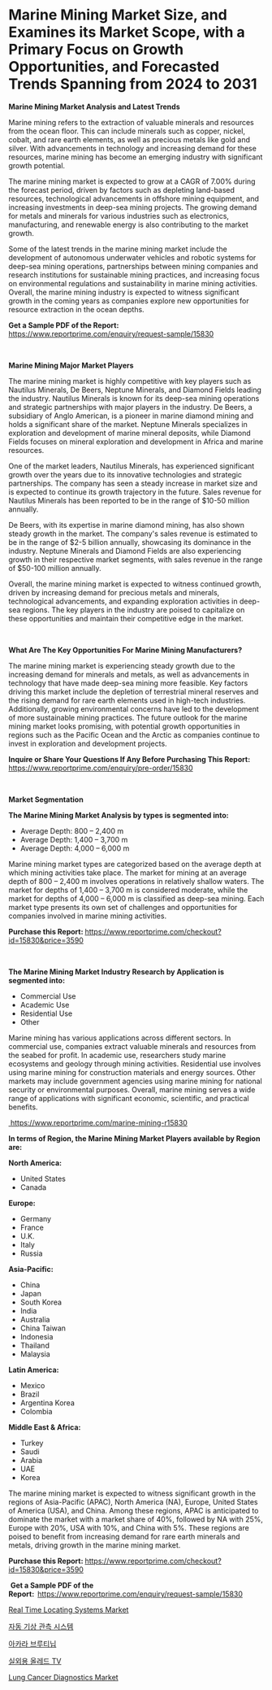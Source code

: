 <p><h1>Marine Mining Market Size, and Examines its Market Scope, with a Primary Focus on Growth Opportunities, and Forecasted Trends Spanning from 2024 to 2031</h1></p><p><strong>Marine Mining Market Analysis and Latest Trends</strong></p>
<p><p>Marine mining refers to the extraction of valuable minerals and resources from the ocean floor. This can include minerals such as copper, nickel, cobalt, and rare earth elements, as well as precious metals like gold and silver. With advancements in technology and increasing demand for these resources, marine mining has become an emerging industry with significant growth potential.</p><p>The marine mining market is expected to grow at a CAGR of 7.00% during the forecast period, driven by factors such as depleting land-based resources, technological advancements in offshore mining equipment, and increasing investments in deep-sea mining projects. The growing demand for metals and minerals for various industries such as electronics, manufacturing, and renewable energy is also contributing to the market growth.</p><p>Some of the latest trends in the marine mining market include the development of autonomous underwater vehicles and robotic systems for deep-sea mining operations, partnerships between mining companies and research institutions for sustainable mining practices, and increasing focus on environmental regulations and sustainability in marine mining activities. Overall, the marine mining industry is expected to witness significant growth in the coming years as companies explore new opportunities for resource extraction in the ocean depths.</p></p>
<p><strong>Get a Sample PDF of the Report:&nbsp;</strong> <a href="https://www.reportprime.com/enquiry/request-sample/15830">https://www.reportprime.com/enquiry/request-sample/15830</a></p>
<p>&nbsp;</p>
<p><strong>Marine Mining Major Market Players</strong></p>
<p><p>The marine mining market is highly competitive with key players such as Nautilus Minerals, De Beers, Neptune Minerals, and Diamond Fields leading the industry. Nautilus Minerals is known for its deep-sea mining operations and strategic partnerships with major players in the industry. De Beers, a subsidiary of Anglo American, is a pioneer in marine diamond mining and holds a significant share of the market. Neptune Minerals specializes in exploration and development of marine mineral deposits, while Diamond Fields focuses on mineral exploration and development in Africa and marine resources.</p><p>One of the market leaders, Nautilus Minerals, has experienced significant growth over the years due to its innovative technologies and strategic partnerships. The company has seen a steady increase in market size and is expected to continue its growth trajectory in the future. Sales revenue for Nautilus Minerals has been reported to be in the range of $10-50 million annually.</p><p>De Beers, with its expertise in marine diamond mining, has also shown steady growth in the market. The company's sales revenue is estimated to be in the range of $2-5 billion annually, showcasing its dominance in the industry. Neptune Minerals and Diamond Fields are also experiencing growth in their respective market segments, with sales revenue in the range of $50-100 million annually.</p><p>Overall, the marine mining market is expected to witness continued growth, driven by increasing demand for precious metals and minerals, technological advancements, and expanding exploration activities in deep-sea regions. The key players in the industry are poised to capitalize on these opportunities and maintain their competitive edge in the market.</p></p>
<p>&nbsp;</p>
<p><strong>What Are The Key Opportunities For Marine Mining Manufacturers?</strong></p>
<p><p>The marine mining market is experiencing steady growth due to the increasing demand for minerals and metals, as well as advancements in technology that have made deep-sea mining more feasible. Key factors driving this market include the depletion of terrestrial mineral reserves and the rising demand for rare earth elements used in high-tech industries. Additionally, growing environmental concerns have led to the development of more sustainable mining practices. The future outlook for the marine mining market looks promising, with potential growth opportunities in regions such as the Pacific Ocean and the Arctic as companies continue to invest in exploration and development projects.</p></p>
<p><strong>Inquire or Share Your Questions If Any Before Purchasing This Report:</strong> <a href="https://www.reportprime.com/enquiry/pre-order/15830">https://www.reportprime.com/enquiry/pre-order/15830</a></p>
<p>&nbsp;</p>
<p><strong>Market Segmentation</strong></p>
<p><strong>The Marine Mining Market Analysis by types is segmented into:</strong></p>
<p><ul><li>Average Depth: 800 – 2,400 m</li><li>Average Depth: 1,400 – 3,700 m</li><li>Average Depth: 4,000 – 6,000 m</li></ul></p>
<p><p>Marine mining market types are categorized based on the average depth at which mining activities take place. The market for mining at an average depth of 800 – 2,400 m involves operations in relatively shallow waters. The market for depths of 1,400 – 3,700 m is considered moderate, while the market for depths of 4,000 – 6,000 m is classified as deep-sea mining. Each market type presents its own set of challenges and opportunities for companies involved in marine mining activities.</p></p>
<p><strong>Purchase this Report:&nbsp;</strong><a href="https://www.reportprime.com/checkout?id=15830&price=3590">https://www.reportprime.com/checkout?id=15830&price=3590</a></p>
<p>&nbsp;</p>
<p><strong>The Marine Mining Market Industry Research by Application is segmented into:</strong></p>
<p><ul><li>Commercial Use</li><li>Academic Use</li><li>Residential Use</li><li>Other</li></ul></p>
<p><p>Marine mining has various applications across different sectors. In commercial use, companies extract valuable minerals and resources from the seabed for profit. In academic use, researchers study marine ecosystems and geology through mining activities. Residential use involves using marine mining for construction materials and energy sources. Other markets may include government agencies using marine mining for national security or environmental purposes. Overall, marine mining serves a wide range of applications with significant economic, scientific, and practical benefits.</p></p>
<p><a href="https://www.reportprime.com/marine-mining-r15830">&nbsp;https://www.reportprime.com/marine-mining-r15830</a></p>
<p><strong>In terms of Region, the Marine Mining Market Players available by Region are:</strong></p>
<p>
    <p> <strong> North America: </strong>
        <ul>
            <li>United States</li>
            <li>Canada</li>
        </ul>
        </p> 
    <p> <strong> Europe: </strong>
        <ul>
            <li>Germany</li>
            <li>France</li>
            <li>U.K.</li>
            <li>Italy</li>
            <li>Russia</li>
        </ul>
        </p> 
    <p> <strong> Asia-Pacific: </strong>
        <ul>
            <li>China</li>
            <li>Japan</li>
            <li>South Korea</li>
            <li>India</li>
            <li>Australia</li>
            <li>China Taiwan</li>
            <li>Indonesia</li>
            <li>Thailand</li>
            <li>Malaysia</li>
        </ul>
        </p> 
    <p> <strong> Latin America: </strong>
        <ul>
            <li>Mexico</li>
            <li>Brazil</li>
            <li>Argentina Korea</li>
            <li>Colombia</li>
        </ul>
        </p> 
    <p> <strong> Middle East & Africa: </strong>
        <ul>
            <li>Turkey</li>
            <li>Saudi</li>
            <li>Arabia</li>
            <li>UAE</li>
            <li>Korea</li>
        </ul>
    </p>
    </p>
<p><p>The marine mining market is expected to witness significant growth in the regions of Asia-Pacific (APAC), North America (NA), Europe, United States of America (USA), and China. Among these regions, APAC is anticipated to dominate the market with a market share of 40%, followed by NA with 25%, Europe with 20%, USA with 10%, and China with 5%. These regions are poised to benefit from increasing demand for rare earth minerals and metals, driving growth in the marine mining market.</p></p>
<p><strong>Purchase this Report: </strong><a href="https://www.reportprime.com/checkout?id=15830&price=3590">https://www.reportprime.com/checkout?id=15830&price=3590</a></p>
<p>&nbsp;<strong>Get a Sample PDF of the Report:&nbsp;&nbsp;</strong><a href="https://www.reportprime.com/enquiry/request-sample/15830">https://www.reportprime.com/enquiry/request-sample/15830</a></p>
<p><strong></strong></p>
<p><p><a href="https://github.com/timeliteaut/Market-Research-Report-List-2/blob/main/real-time-locating-systems-market.md">Real Time Locating Systems Market</a></p><p><a href="https://medium.com/@constantinvon/%EC%9E%90%EB%8F%99-%EB%82%A0%EC%94%A8-%EA%B4%80%EC%B8%A1-%EC%8B%9C%EC%8A%A4%ED%85%9C-%EC%8B%9C%EC%9E%A5-%EC%84%B1%EA%B3%B5%EC%A0%81%EC%9D%B8-%EB%B9%84%EC%A6%88%EB%8B%88%EC%8A%A4-%EC%A0%84%EB%9E%B5-%EC%98%88%EC%B8%A1-2031%EB%85%84%EA%B9%8C%EC%A7%80-7c037994217e">자동 기상 관측 시스템</a></p><p><a href="https://github.com/JonHarrtis67676y/Market-Research-Report-List-1/blob/main/718287023739.md">아카라 브루티닙</a></p><p><a href="https://medium.com/@jerrodhilll68/%EC%95%BC%EC%99%B8-oled-tv-%EC%8B%9C%EC%9E%A5-%EC%84%B1%EA%B3%B5%EC%A0%81%EC%9D%B8-%EB%B9%84%EC%A6%88%EB%8B%88%EC%8A%A4-%EC%A0%84%EB%9E%B5%EC%9D%98-%EC%97%B4%EC%87%A0-%EC%98%88%EC%B8%A1-2031%EB%85%84%EA%B9%8C%EC%A7%80-ee25fc02d4df">실외용 올레드 TV</a></p><p><a href="https://github.com/bobicer/Market-Research-Report-List-2/blob/main/lung-cancer-diagnostics-market.md">Lung Cancer Diagnostics Market</a></p></p>